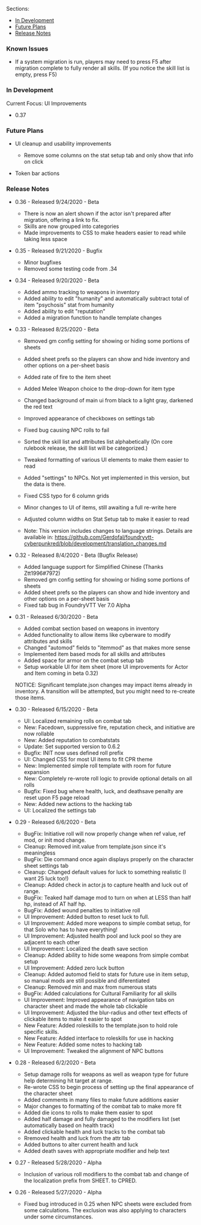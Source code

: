Sections: 
- [In Development](#in-development)
- [Future Plans](#future-plans)
- [Release Notes](#release-notes)

### Known Issues

- If a system migration is run, players may need to press F5 after migration complete to fully render all skills. (If you notice the skill list is empty, press F5)
  
### In Development

Current Focus: UI Improvements

- 0.37


### Future Plans

- UI cleanup and usability improvements
  - Remove some columns on the stat setup tab and only show that info on click

- Token bar actions

### Release Notes

- 0.36 - Released 9/24/2020 - Beta
  - There is now an alert shown if the actor isn't prepared after migration, offering a link to fix.
  - Skills are now grouped into categories
  - Made improvements to CSS to make headers easier to read while taking less space

- 0.35 - Released 9/21/2020 - Bugfix
  - Minor bugfixes
  - Removed some testing code from .34

- 0.34 - Released 9/20/2020 - Beta
  - Added ammo tracking to weapons in inventory
  - Added ability to edit "humanity" and automatically subtract total of item "psychosis" stat from humanity
  - Added ability to edit "reputation"
  - Added a migration function to handle template changes

- 0.33 - Released 8/25/2020 - Beta

  - Removed gm config setting for showing or hiding some portions of sheets
  - Added sheet prefs so the players can show and hide inventory and other options on a per-sheet basis
  - Added rate of fire to the item sheet
  - Added Melee Weapon choice to the drop-down for item type
  - Changed background of main ui from black to a light gray, darkened the red text
  - Improved appearance of checkboxes on settings tab
  - Fixed bug causing NPC rolls to fail
  - Sorted the skill list and attributes list alphabetically (On core rulebook release, the skill list will be categorized.)
  - Tweaked formatting of various UI elements to make them easier to read
  - Added "settings" to NPCs. Not yet implemented in this version, but the data is there.
  - Fixed CSS typo for 6 column grids
  - Minor changes to UI of items, still awaiting a full re-write here
  - Adjusted column widths on Stat Setup tab to make it easier to read
  
  - Note: This version includes changes to language strings. Details are available in: https://github.com/Gerdofal/foundryvtt-cyberpunkred/blob/development/translation_changes.md
  
- 0.32 - Released 8/4/2020 - Beta (Bugfix Release)
  - Added language support for Simplified Chinese (Thanks Ztt1996#7972)
  - Removed gm config setting for showing or hiding some portions of sheets
  - Added sheet prefs so the players can show and hide inventory and other options on a per-sheet basis
  - Fixed tab bug in FoundryVTT Ver 7.0 Alpha

- 0.31 - Released 6/30/2020 - Beta
  - Added combat section based on weapons in inventory
  - Added functionality to allow items like cyberware to modify attributes and skills
  - Changed "automod" fields to "itemmod" as that makes more sense
  - Implemented item based mods for all skills and attributes
  - Added space for armor on the combat setup tab
  - Setup workable UI for item sheet (more UI improvements for Actor and Item coming in beta 0.32)
  
  NOTICE: Significant template.json changes may impact items already in inventory. A transition will be attempted, but you might need to re-create those items.

- 0.30 - Released 6/15/2020 - Beta
  - UI: Localized remaining rolls on combat tab
  - New: Facedown, suppressive fire, reputation check, and initiative are now rollable
  - New: Added reputation to combatstats
  - Update: Set supported version to 0.6.2
  - Bugfix: INIT now uses defined roll prefix
  - UI: Changed CSS for most UI items to fit CPR theme
  - New: Implemented simple roll template with room for future expansion
  - New: Completely re-wrote roll logic to provide optional details on all rolls
  - Bugfix: Fixed bug where health, luck, and deathsave penalty are reset upon F5 page reload
  - New: Added new actions to the hacking tab
  - UI: Localized the settings tab
  
- 0.29 - Released 6/6/2020 - Beta
  - BugFix: Initiative roll will now properly change when ref value, ref mod, or init mod change.
  - Cleanup: Removed init.value from template.json since it's meaningless
  - BugFix: Die command once again displays properly on the character sheet settings tab
  - Cleanup: Changed default values for luck to something realistic (I want 25 luck too!)
  - Cleanup: Added check in actor.js to capture health and luck out of range.
  - BugFix: Teaked half damage mod to turn on when at LESS than half hp, instead of AT half hp.
  - BugFix: Added wound penalties to initiative roll
  - UI Improvement: Added button to reset luck to full.
  - UI Improvement: Added more weapons to simple combat setup, for that Solo who has to have everything!
  - UI Improvement: Adjusted health pool and luck pool so they are adjacent to each other
  - UI Improvement: Localized the death save section
  - Cleanup: Added ability to hide some weapons from simple combat setup
  - UI Improvement: Added zero luck button
  - Cleanup: Added automod field to stats for future use in item setup, so manual mods are still possible and diferentiated
  - Cleanup: Removed min and max from numerous stats
  - BugFix: Added calculations for Cultural Familiarity for all skills
  - UI Improvement: Improved appearance of navigation tabs on character sheet and made the whole tab clickable
  - UI Improvement: Adjusted the blur-radius and other text effects of clickable items to make it easier to spot
  - New Feature: Added roleskills to the template.json to hold role specific skills.
  - New Feature: Added interface to roleskills for use in hacking
  - New Feature: Added some notes to hacking tab
  - UI Improvement: Tweaked the alignment of NPC buttons

- 0.28 - Released 6/2/2020 - Beta
  - Setup damage rolls for weapons as well as weapon type for future help determining hit target at range.
  - Re-wrote CSS to begin process of setting up the final appearance of the character sheet
  - Added comments in many files to make future additions easier
  - Major changes to formatting of the combat tab to make more fit
  - Added die icons to rolls to make them easier to spot
  - Added half damage and fully damaged to the modifiers list (set automatically based on health track)
  - Added clickable health and luck tracks to the combat tab
  - Rremoved health and luck from the attr tab
  - Added buttons to alter current health and luck
  - Added death saves with appropriate modifier and help text

- 0.27 - Released 5/28/2020 - Alpha
  - Inclusion of various roll modifiers to the combat tab and change of the localization prefix from SHEET. to CPRED.

- 0.26 - Released 5/27/2020 - Alpha
  - Fixed bug introduced in 0.25 when NPC sheets were excluded from some calculations. The exclusion was also applying to characters under some circumstances.

